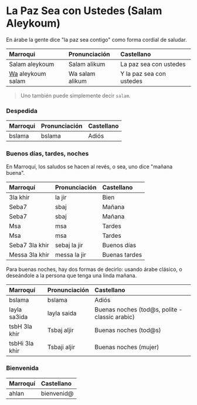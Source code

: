
# La Paz Sea con Ustedes (Salam Aleykoum)
En árabe la gente dice "la paz sea contigo" como forma cordial de saludar.

| Marroqui                      | Pronunciación   | Castellano               |
|:------------------------------|:----------------|:-------------------------|
| Salam aleykoum                | Salam alikum    | La paz sea con ustedes   |
| [Wa](nexos.md) aleykoum salam | Wa salam alikum | Y la paz sea con ustedes |

> Uno también puede simplemente decir `salam`.


### Despedida

| Marroqui | Pronunciación | Castellano |
|:---------|:--------------|:-----------|
| bslama   | bslama        | Adiós      |


### Buenos días, tardes, noches
En Marroquí, los saludos se hacen al revés, o sea, uno dice "mañana buena".

| Marroquí       | Pronunciación | Castellano    |
|:---------------|:--------------|:--------------|
| 3la khir       | la jir        | Bien          |
| Seba7          | sbaj          | Mañana        |
| Seba7          | sbaj          | Mañana        |
| Msa            | msa           | Tardes        |
| Msa            | msa           | Tardes        |
| Seba7 3la khir | sebaj la jir  | Buenos días   |
| Messa 3la khir | messa la jir  | Buenas tardes |

Para buenas noches, hay dos formas de decirlo: usando árabe clásico, o deseándole a la persona que tenga una linda mañana.

| Marroquí       | Pronunciación | Castellano                                     |
|:---------------|:--------------|:-----------------------------------------------|
| bslama         | bslama        | Adiós                                          |
| layla sa3ida   | layla saida   | Buenas noches (tod@s, polite - classic arabic) |
| tsbH 3la khir  | Tsbaj aljir   | Buenas noches (tod@s)                          |
| tsbHi 3la khir | Tsbaji aljir  | Buenas noches (mujer)                          |


### Bienvenida

| Marroquí | Castellano |
|:---------|:-----------|
| ahlan    | bienvenid@ |